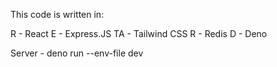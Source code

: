 This code is written in:

R  - React
E  - Express.JS
TA - Tailwind CSS
R  - Redis
D  - Deno

Server - 
    deno run --env-file dev